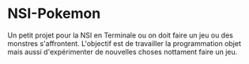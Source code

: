 # NSI-Pokemon
Un petit projet pour la NSI en Terminale ou on doit faire un jeu ou des monstres s'affrontent.
L'objectif est de travailler la programmation objet mais aussi d'expérimenter de nouvelles choses nottament faire un jeu.